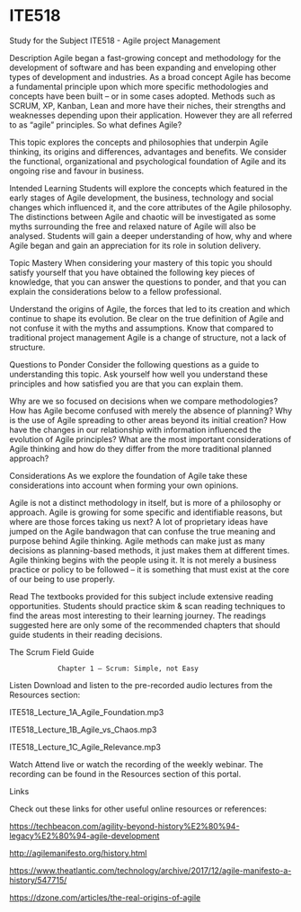 # ITE518
Study for the Subject ITE518 - Agile project Management

Description
Agile began a fast-growing concept and methodology for the development of software and has been expanding and enveloping other types of development and industries. As a broad concept Agile has become a fundamental principle upon which more specific methodologies and concepts have been built – or in some cases adopted. Methods such as SCRUM, XP, Kanban, Lean and more have their niches, their strengths and weaknesses depending upon their application. However they are all referred to as “agile” principles. So what defines Agile?

This topic explores the concepts and philosophies that underpin Agile thinking, its origins and differences, advantages and benefits. We consider the functional, organizational and psychological foundation of Agile and its ongoing rise and favour in business.

 

Intended Learning
Students will explore the concepts which featured in the early stages of Agile development, the business, technology and social changes which influenced it, and the core attributes of the Agile philosophy. The distinctions between Agile and chaotic will be investigated as some myths surrounding the free and relaxed nature of Agile will also be analysed. Students will gain a deeper understanding of how, why and where Agile began and gain an appreciation for its role in solution delivery.

 

Topic Mastery
When considering your mastery of this topic you should satisfy yourself that you have obtained the following key pieces of knowledge, that you can answer the questions to ponder, and that you can explain the considerations below to a fellow professional.

Understand the origins of Agile, the forces that led to its creation and which continue to shape its evolution.
Be clear on the true definition of Agile and not confuse it with the myths and assumptions.
Know that compared to traditional project management Agile is a change of structure, not a lack of structure.
 

Questions to Ponder
Consider the following questions as a guide to understanding this topic. Ask yourself how well you understand these principles and how satisfied you are that you can explain them.

Why are we so focused on decisions when we compare methodologies?
How has Agile become confused with merely the absence of planning?
Why is the use of Agile spreading to other areas beyond its initial creation?
How have the changes in our relationship with information influenced the evolution of Agile principles?
What are the most important considerations of Agile thinking and how do they differ from the  more traditional planned approach?
 

Considerations
As we explore the foundation of Agile take these considerations into account when forming your own opinions.

Agile is not a distinct methodology in itself, but is more of a philosophy or approach.
Agile is growing for some specific and identifiable reasons, but where are those forces taking us next?
A lot of proprietary ideas have jumped on the Agile bandwagon that can confuse the true meaning and purpose behind Agile thinking.
Agile methods can make just as many decisions as planning-based methods, it just makes them at different times.
Agile thinking begins with the people using it. It is not merely a business practice or policy to be followed – it is something that must exist at the core of our being to use properly.
 

Read
The textbooks provided for this subject include extensive reading opportunities. Students should practice skim & scan reading techniques to find the areas most interesting to their learning journey. The readings suggested here are only some of the recommended chapters that should guide students in their reading decisions.

The Scrum Field Guide

                Chapter 1 – Scrum: Simple, not Easy

 

Listen
Download and listen to the pre-recorded audio lectures from the Resources section:

ITE518_Lecture_1A_Agile_Foundation.mp3

ITE518_Lecture_1B_Agile_vs_Chaos.mp3

ITE518_Lecture_1C_Agile_Relevance.mp3

 

Watch
Attend live or watch the recording of the weekly webinar. The recording can be found in the Resources section of this portal.

 

Links

Check out these links for other useful online resources or references:


https://techbeacon.com/agility-beyond-history%E2%80%94-legacy%E2%80%94-agile-development


http://agilemanifesto.org/history.html


https://www.theatlantic.com/technology/archive/2017/12/agile-manifesto-a-history/547715/


https://dzone.com/articles/the-real-origins-of-agile
